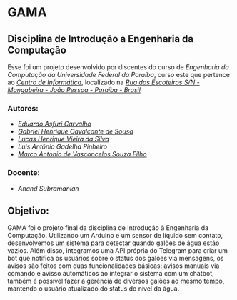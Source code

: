 # GAMA
## Disciplina de Introdução a Engenharia da Computação

Esse foi um projeto desenvolvido por discentes do curso de *Engenharia da Computação da Universidade Federal da Paraíba*, curso este que pertence ao *[Centro de Informática](http://ci.ufpb.br/)*, localizado na *[Rua dos Escoteiros S/N - Mangabeira - João Pessoa - Paraíba - Brasil](https://g.co/kgs/xobLzCE)*

### Autores:

- *[Eduardo Asfuri Carvalho](https://github.com/Asfuri)*
- *[Gabriel Henrique Cavalcante de Sousa](https://github.com/gabhsousa)*
- *[Lucas Henrique Vieira da Silva](https://github.com/hvslucas)*
- *Luis Antônio Gadelha Pinheiro*
- *[Marco Antonio de Vasconcelos Souza Filho](https://github.com/MarcoFilho1)*

### Docente:
- *Anand Subramanian*

## Objetivo:
GAMA foi o projeto final da disciplina de Introdução à Engenharia da Computação. Utilizando um Arduino e um sensor de líquido sem contato, desenvolvemos um sistema para detectar quando galões de água estão vazios. Além disso, integramos uma API própria do Telegram para criar um bot que notifica os usuários sobre o status dos galões via mensagens, os avisos são feitos com duas funcionalidades básicas: avisos manuais via comando e avisso automáticos ao integrar o sistema com um chatbot, também é possível fazer a gerência de diversos galões ao mesmo tempo, mantendo o usuário atualizado do status do nível da água.

